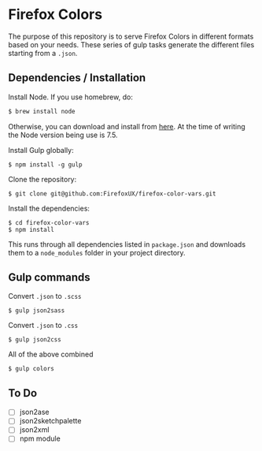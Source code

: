 # Firefox Colors

The purpose of this repository is to serve Firefox Colors in different formats based on your needs. These series of gulp tasks generate the different files starting from a `.json`.

## Dependencies / Installation

Install Node. If you use homebrew, do:

```bash
$ brew install node
```

Otherwise, you can download and install from [here](http://nodejs.org/download/). At the time of writing the Node version being use is 7.5.

Install Gulp globally:

```
$ npm install -g gulp
```

Clone the repository:

```
$ git clone git@github.com:FirefoxUX/firefox-color-vars.git
```

Install the dependencies:

```
$ cd firefox-color-vars
$ npm install
```

This runs through all dependencies listed in `package.json` and downloads them to a `node_modules` folder in your project directory.

## Gulp commands

Convert `.json` to `.scss`

```
$ gulp json2sass
```

Convert `.json` to `.css`

```
$ gulp json2css
```

All of the above combined

```
$ gulp colors
```

## To Do

- [ ] json2ase
- [ ] json2sketchpalette
- [ ] json2xml
- [ ] npm module
